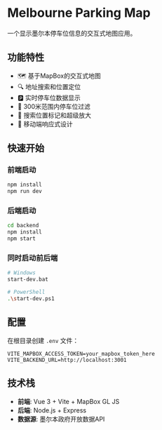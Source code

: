 # Melbourne Parking Map

一个显示墨尔本停车位信息的交互式地图应用。

## 功能特性

- 🗺️ 基于MapBox的交互式地图
- 🔍 地址搜索和位置定位
- 🅿️ 实时停车位数据显示
- 📍 300米范围内停车位过滤
- 🎯 搜索位置标记和超级放大
- 📱 移动端响应式设计

## 快速开始

### 前端启动
```bash
npm install
npm run dev
```

### 后端启动
```bash
cd backend
npm install
npm start
```

### 同时启动前后端
```bash
# Windows
start-dev.bat

# PowerShell
.\start-dev.ps1
```

## 配置

在根目录创建 `.env` 文件：
```
VITE_MAPBOX_ACCESS_TOKEN=your_mapbox_token_here
VITE_BACKEND_URL=http://localhost:3001
```

## 技术栈

- **前端**: Vue 3 + Vite + MapBox GL JS
- **后端**: Node.js + Express
- **数据源**: 墨尔本政府开放数据API